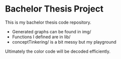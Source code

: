 # Bachelor Thesis Project

This is my bachelor thesis code repository. 

- Generated graphs can be found in img/
- Functions I defined are in lib/
- conceptTinkering/ is a bit messy but my playground

Ultimately the color code will be decoded efficiently.